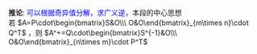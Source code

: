**推论**: <font color=blue>可以根据奇异值分解，求广义逆</font>，本段的中心思想  
若 $A=P\cdot\begin{bmatrix}S&O\\\ O&O\end{bmatrix}_{m\times n}\cdot Q^T$ ，则 $A^+=Q\cdot\begin{bmatrix}S^{-1}&O\\\ O&O\end{bmatrix}_{n\times m}\cdot P^T$  
